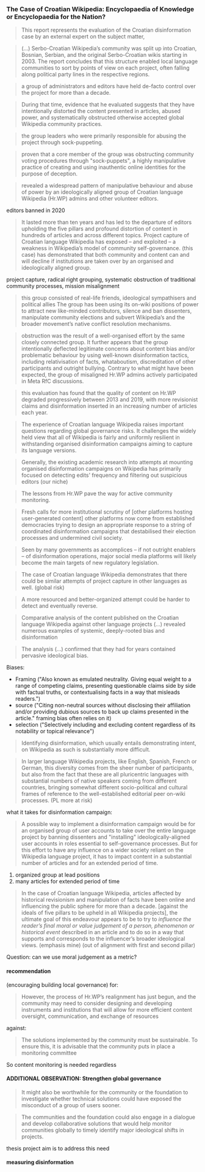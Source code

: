 ### The Case of Croatian Wikipedia: Encyclopaedia of Knowledge or Encyclopaedia for the Nation?

> This report represents the evaluation of the Croatian disinformation case by an external expert on the subject matter,

> (...) Serbo-Croatian Wikipedia’s community was split up into Croatian, Bosnian, Serbian, and the original Serbo-Croatian wikis starting in 2003. The report concludes that this structure enabled local language communities to sort by points of view on each project, often falling along political party lines in the respective regions.

> a group of administrators and editors have held de-facto control over the project for more than a decade.

> During that time, evidence that he evaluated suggests that they have intentionally distorted the content presented in articles, abused power, and systematically obstructed otherwise accepted global Wikipedia community practices.

> the group leaders who were primarily responsible for abusing the project through sock-puppeting.

> proven that a core member of the group was obstructing community voting procedures through "sock-puppets", a highly manipulative practice of creating and using inauthentic online identities for the purpose of deception.

> revealed a widespread pattern of manipulative behaviour and abuse of power by an ideologically aligned group of Croatian language Wikipedia (Hr.WP) admins and other volunteer editors.

editors banned in 2020

> It lasted more than ten years and has led to the departure of editors upholding the five pillars and profound distortion of content in hundreds of articles and across different topics. Project capture of Croatian language Wikipedia has exposed – and exploited – a weakness in Wikipedia’s model of community self-governance. (this case) has demonstrated that both community and content can and will decline if institutions are taken over by an organised and ideologically aligned group.

project capture, radical right grouping, systematic obstruction of traditional community processes, mission misalignment

> this group consisted of real-life friends, ideological sympathisers and political allies
> The group has been using its on-wiki positions of power to attract new like-minded contributors, silence and ban dissenters, manipulate community elections and subvert Wikipedia’s and the broader movement’s native conflict resolution mechanisms.

> obstruction was the result of a well-organised effort by the same closely connected group. It further appears that the group intentionally deflected legitimate concerns about content bias and/or problematic behaviour by using well-known disinformation tactics, including relativisation of facts, whataboutism, discreditation of other participants and outright bullying. Contrary to what might have been expected, the group of misaligned Hr.WP admins actively participated in Meta RfC discussions.

> this evaluation has found that the quality of content on Hr.WP degraded progressively between 2013 and 2019, with more revisionist claims and disinformation inserted in an increasing number of articles each year.

> The experience of Croatian language Wikipedia raises important questions regarding global governance risks. It challenges the widely held view that all of Wikipedia is fairly and uniformly resilient in withstanding organised disinformation campaigns aiming to capture its language versions.

> Generally, the existing academic research into attempts at mounting organised disinformation campaigns on Wikipedia has primarily focused on detecting edits' frequency and filtering out suspicious editors
> (our niche)

> The lessons from Hr.WP pave the way for active community monitoring.

> Fresh calls for more institutional scrutiny of [other platforms hosting user-generated content] other platforms now come from established democracies trying to design an appropriate response to a string of coordinated disinformation campaigns that destabilised their election processes and undermined civil society.

> Seen by many governments as accomplices – if not outright enablers – of disinformation operations, major social media platforms will likely become the main targets of new regulatory legislation.

> The case of Croatian language Wikipedia demonstrates that there could be similar attempts of project capture in other languages as well.
> (global risk)

> A more resourced and better-organized attempt could be harder to detect and eventually reverse.

> Comparative analysis of the content published on the Croatian language Wikipedia against other language projects (...) revealed numerous examples of systemic, deeply-rooted bias and disinformation

> The analysis (...) confirmed that they had for years contained pervasive ideological bias.

Biases:

- Framing ("Also known as emulated neutrality. Giving equal weight to a range of competing claims, presenting questionable claims side by side with factual truths, or contextualising facts in a way that misleads readers.")
- source ("Citing non-neutral sources without disclosing their affiliation and/or providing dubious sources to back up claims presented in the article." framing bias often relies on it)
- selection ("Selectively including and excluding content regardless of its notability or topical relevance")

> Identifying disinformation, which usually entails demonstrating intent, on Wikipedia as such is substantially more difficult.

> In larger language Wikipedia projects, like English, Spanish, French or German, this diversity comes from the sheer number of participants, but also from the fact that these are all pluricentric languages with substantial numbers of native speakers coming from different countries, bringing somewhat different socio-political and cultural frames of reference to the well-established editorial peer on-wiki processes.
> (PL more at risk)

what it takes for disinformation campaign:

> A possible way to implement a disinformation campaign would be for an organised group of user accounts to take over the entire language project by banning dissenters and "installing" ideologically-aligned user accounts in roles essential to self-governance processes. But for this effort to have any influence on a wider society reliant on the Wikipedia language project, it has to impact content in a substantial number of articles and for an extended period of time.

1. organized group at lead positions
2. many articles for extended period of time

> In the case of Croatian language Wikipedia, articles affected by historical revisionism and manipulation of
> facts have been online and influencing the public sphere for more than a decade.
> [against the ideals of five pillars to be upheld in all Wikipedia projects], the ultimate goal of this endeavour appears to be to try to _influence the reader’s final moral or value judgement of a person, phenomenon or historical event_ described in an article and to do so in a way that supports and corresponds to the influencer’s broader ideological views. (emphasis mine) (out of alignment with first and second pillar)

Question: can we use moral judgement as a metric?

#### recommendation

(encouraging building local governance)
for:

> However, the process of Hr.WP’s realignment has just begun, and the community may need to consider designing and developing instruments and institutions that will allow for more efficient content oversight, communication, and exchange of resources

against:

> The solutions implemented by the community must be sustainable. To ensure this, it is advisable that the community puts in place a monitoring committee

So content monitoring is needed regardless

#### ADDITIONAL OBSERVATION: Strengthen global governance

> It might also be worthwhile for the community or the foundation to investigate whether technical solutions could have exposed the misconduct of a group of users sooner.

> The communities and the foundation could also engage in a dialogue and develop collaborative solutions that would help monitor communities globally to timely identify major ideological shifts in projects.

thesis project aim is to address this need

#### measuring disinformation
